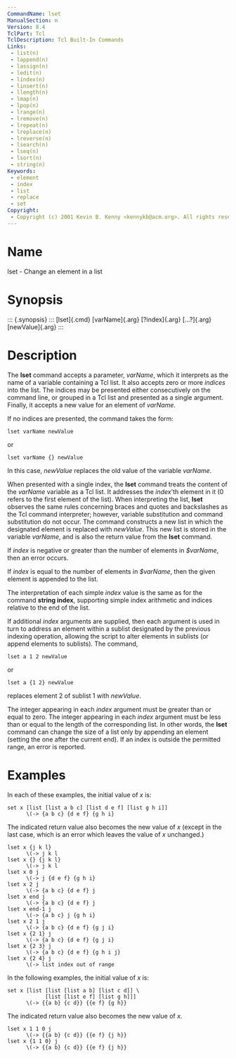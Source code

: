 ```yaml
---
CommandName: lset
ManualSection: n
Version: 8.4
TclPart: Tcl
TclDescription: Tcl Built-In Commands
Links:
 - list(n)
 - lappend(n)
 - lassign(n)
 - ledit(n)
 - lindex(n)
 - linsert(n)
 - llength(n)
 - lmap(n)
 - lpop(n)
 - lrange(n)
 - lremove(n)
 - lrepeat(n)
 - lreplace(n)
 - lreverse(n)
 - lsearch(n)
 - lseq(n)
 - lsort(n)
 - string(n)
Keywords:
 - element
 - index
 - list
 - replace
 - set
Copyright:
 - Copyright (c) 2001 Kevin B. Kenny <kennykb@acm.org>. All rights reserved.
---
```


# Name

lset - Change an element in a list

# Synopsis

::: {.synopsis} :::
[lset]{.cmd} [varName]{.arg} [?index]{.arg} [...?]{.arg} [newValue]{.arg}
:::

# Description

The **lset** command accepts a parameter, *varName*, which it interprets as the name of a variable containing a Tcl list. It also accepts zero or more *indices* into the list.  The indices may be presented either consecutively on the command line, or grouped in a Tcl list and presented as a single argument. Finally, it accepts a new value for an element of *varName*.

If no indices are presented, the command takes the form:

```
lset varName newValue
```

or

```
lset varName {} newValue
```

In this case, *newValue* replaces the old value of the variable *varName*.

When presented with a single index, the **lset** command treats the content of the *varName* variable as a Tcl list. It addresses the *index*'th element in it (0 refers to the first element of the list). When interpreting the list, **lset** observes the same rules concerning braces and quotes and backslashes as the Tcl command interpreter; however, variable substitution and command substitution do not occur. The command constructs a new list in which the designated element is replaced with *newValue*.  This new list is stored in the variable *varName*, and is also the return value from the **lset** command.

If *index* is negative or greater than the number of elements in *$varName*, then an error occurs.

If *index* is equal to the number of elements in *$varName*, then the given element is appended to the list.

The interpretation of each simple *index* value is the same as for the command **string index**, supporting simple index arithmetic and indices relative to the end of the list.

If additional *index* arguments are supplied, then each argument is used in turn to address an element within a sublist designated by the previous indexing operation, allowing the script to alter elements in sublists (or append elements to sublists).  The command,

```
lset a 1 2 newValue
```

or

```
lset a {1 2} newValue
```

replaces element 2 of sublist 1 with *newValue*.

The integer appearing in each *index* argument must be greater than or equal to zero.  The integer appearing in each *index* argument must be less than or equal to the length of the corresponding list.  In other words, the **lset** command can change the size of a list only by appending an element (setting the one after the current end).  If an index is outside the permitted range, an error is reported.

# Examples

In each of these examples, the initial value of *x* is:

```
set x [list [list a b c] [list d e f] [list g h i]]
      \(-> {a b c} {d e f} {g h i}
```

The indicated return value also becomes the new value of *x* (except in the last case, which is an error which leaves the value of *x* unchanged.)

```
lset x {j k l}
      \(-> j k l
lset x {} {j k l}
      \(-> j k l
lset x 0 j
      \(-> j {d e f} {g h i}
lset x 2 j
      \(-> {a b c} {d e f} j
lset x end j
      \(-> {a b c} {d e f} j
lset x end-1 j
      \(-> {a b c} j {g h i}
lset x 2 1 j
      \(-> {a b c} {d e f} {g j i}
lset x {2 1} j
      \(-> {a b c} {d e f} {g j i}
lset x {2 3} j
      \(-> {a b c} {d e f} {g h i j}
lset x {2 4} j
      \(-> list index out of range
```

In the following examples, the initial value of *x* is:

```
set x [list [list [list a b] [list c d]] \
            [list [list e f] [list g h]]]
      \(-> {{a b} {c d}} {{e f} {g h}}
```

The indicated return value also becomes the new value of *x*.

```
lset x 1 1 0 j
      \(-> {{a b} {c d}} {{e f} {j h}}
lset x {1 1 0} j
      \(-> {{a b} {c d}} {{e f} {j h}}
```

